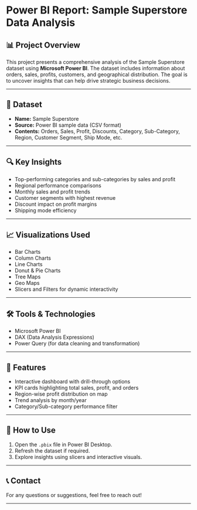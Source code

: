 # Power BI Report: Sample Superstore Data Analysis

## 📊 Project Overview

This project presents a comprehensive analysis of the Sample Superstore dataset using **Microsoft Power BI**. The dataset includes information about orders, sales, profits, customers, and geographical distribution. The goal is to uncover insights that can help drive strategic business decisions.

---

## 📁 Dataset

- **Name:** Sample Superstore
- **Source:** Power BI sample data (CSV format)
- **Contents:** Orders, Sales, Profit, Discounts, Category, Sub-Category, Region, Customer Segment, Ship Mode, etc.

---

## 🔍 Key Insights

- Top-performing categories and sub-categories by sales and profit
- Regional performance comparisons
- Monthly sales and profit trends
- Customer segments with highest revenue
- Discount impact on profit margins
- Shipping mode efficiency

---

## 📈 Visualizations Used

- Bar Charts
- Column Charts
- Line Charts
- Donut & Pie Charts
- Tree Maps
- Geo Maps
- Slicers and Filters for dynamic interactivity

---

## 🛠 Tools & Technologies

- Microsoft Power BI
- DAX (Data Analysis Expressions)
- Power Query (for data cleaning and transformation)

---

## 📌 Features

- Interactive dashboard with drill-through options
- KPI cards highlighting total sales, profit, and orders
- Region-wise profit distribution on map
- Trend analysis by month/year
- Category/Sub-category performance filter

---

## 🚀 How to Use

1. Open the `.pbix` file in Power BI Desktop.
2. Refresh the dataset if required.
3. Explore insights using slicers and interactive visuals.

---

## 📞 Contact

For any questions or suggestions, feel free to reach out!

---
